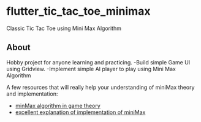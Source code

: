 # flutter_tic_tac_toe_minimax

Classic Tic Tac Toe using Mini Max Algorithm

## About
Hobby project for anyone learning and practicing.
-Build simple Game UI using Gridview.
-Implement simple AI player to play using Mini Max Algorithm

A few resources that will really help your understanding of miniMax theory and implementation:

- [minMax algorithm in game theory](https://www.geeksforgeeks.org/minimax-algorithm-in-game-theory-set-3-tic-tac-toe-ai-finding-optimal-move)
- [excellent explanation of implementation of miniMax](https://www.freecodecamp.org/news/how-to-make-your-tic-tac-toe-game-unbeatable-by-using-the-minimax-algorithm-9d690bad4b37)


